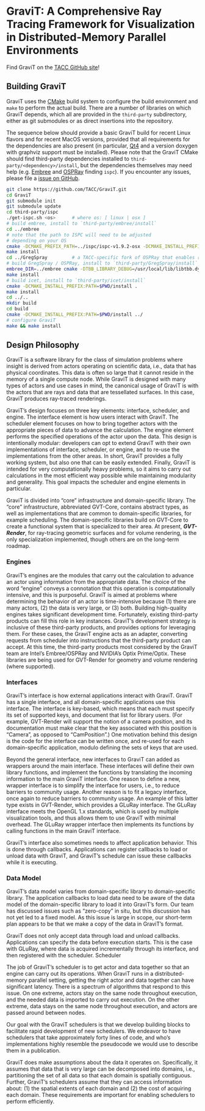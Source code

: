 # GraviT: A Comprehensive Ray Tracing Framework for Visualization in Distributed-Memory Parallel Environments

Find GraviT on the [TACC GitHub site](http://tacc.github.io/GraviT/)!

## Building GraviT

GraviT uses the [CMake](http://cmake.org/) build system to configure the build environment and `make` to perform the actual build. There are a number of libraries on which GraviT depends, which all are provided in the `third-party` subdirectory, either as git submodules or as direct insertions into the repository.

The sequence below should provide a basic GraviT build for recent Linux flavors and for recent MacOS versions, provided that all requirements for the dependencies are also present (in particular, [Qt4](https://www.qt.io/) and a version doxygen with graphviz support must be installed). Please note that the GraviT CMake should find third-party dependencies installed to `third-party/<dependency>/install`, but the dependencies themselves may need help (e.g. [Embree](http://embree.github.io/) and [OSPRay](http://ospray.org/) finding `ispc`).  If you encounter any issues, please file a [issue on GitHub](https://github.com/TACC/GraviT/issues).

```bash
git clone https://github.com/TACC/GraviT.git
cd GraviT
git submodule init
git submodule update
cd third-party/ispc
./get-ispc.sh <os>      # where os: [ linux | osx ]
# build embree, install to `third-party/embree/install`
cd ../embree
# note that the path to ISPC will need to be adjusted
# depending on your OS
cmake -DCMAKE_PREFIX_PATH=../ispc/ispc-v1.9.2-osx -DCMAKE_INSTALL_PREFIX:PATH=$PWD/install .
make install
cd ../GregSpray         # a TACC-specific fork of OSPRay that enables ray communication
# build GregSpray / OSPRay, install to `third-party/GregSpray/install`
embree_DIR=../embree cmake -DTBB_LIBRARY_DEBUG=/usr/local/lib/libtbb.dylib -DTBB_LIBRARY_MALLOC_DEBUG=/usr/local/lib/libtbbmalloc.dylib -DCMAKE_PREFIX_PATH=../ispc/ispc-v1.9.2-osx -DCMAKE_INSTALL_PREFIX:PATH=$PWD/install -DOSPRAY_MODULE_OPENGL_UTIL=True -DOSPRAY_USE_EXTERNAL_EMBREE=True -DCMAKE_BUILD_TYPE=Release .
make install
# build icet, install to `third-party/icet/install`
cmake -DCMAKE_INSTALL_PREFIX:PATH=$PWD/install .
make install
cd ../..
mkdir build
cd build
cmake -DCMAKE_INSTALL_PREFIX:PATH=$PWD/install ../
# configure GraviT
make && make install
```

## Design Philosophy

GraviT is a software library for the class of simulation problems where insight is derived from actors operating on scientific data, i.e., data that has physical coordinates.  This data is often so large that it cannot reside in the memory of a single compute node.  While GraviT is designed with many types of actors and use cases in mind, the canonical usage of GraviT is with the actors that are rays and data that are tessellated surfaces.  In this case, GraviT produces ray-traced renderings.

GraviT’s design focuses on three key elements: interface, scheduler, and engine.   The interface element is how users interact with GraviT.  The scheduler element focuses on how to bring together actors with the appropriate pieces of data to advance the calculation.  The engine element performs the specified operations of the actor upon the data. This design is intentionally modular: developers can opt to extend GraviT with their own implementations of interface, scheduler, or engine, and to re-use the implementations from the other areas.   In short, GraviT provides a fully working system, but also one that can be easily extended.  Finally, GraviT is intended for very computationally heavy problems, so it aims to carry out calculations in the most efficient way possible while maintaining modularity and generality.  This goal impacts the scheduler and engine elements in particular.  

GraviT is divided into “core” infrastructure and domain-specific library.  The “core” infrastructure, abbreviated GVT-Core, contains abstract types, as well as implementations that are common to domain-specific libraries, for example scheduling.  The domain-specific libraries build on GVT-Core to create a functional system that is specialized to their area.  At present,
***GVT-Render***, for ray-tracing geometric surfaces and for volume rendering, is the only specialization implemented, though others are on the long-term roadmap.

### Engines

GraviT’s engines are the modules that carry out the calculation to advance an actor using information from the appropriate data.  The choice of the word “engine” conveys a connotation that this operation is computationally intensive, and this is purposeful.  GraviT is aimed at problems where determining the behavior of an actor is time-intensive because (1) there are many actors, (2) the data is very large, or (3) both.  Building high-quality engines takes significant development time.  Fortunately, existing third-party products can fill this role in key instances.  GraviT’s development strategy is inclusive of these third-party products, and provides options for leveraging them.  For these cases, the GraviT engine acts as an adapter, converting requests from scheduler into instructions that the third-party product can accept.  At this time, the third-party products most considered by the GraviT team are Intel’s Embree/OSPRay and NVIDIA’s Optix Prime/Optix.  These libraries are being used for GVT-Render for geometry and volume rendering (where supported).  

### Interfaces 

GraviT’s interface is how external applications interact with GraviT.  GraviT has a single interface, and all domain-specific applications use this interface.  The interface is key-based, which means that each must specify its set of supported keys, and document that list for library users.  (For example, GVT-Render will support the notion of a camera position, and its documentation must make clear that the key associated with this position is “Camera”, as opposed to “CamPosition”.)  One motivation behind this design is the code for the interface can be written once, and re-used for each domain-specific application, modulo defining the sets of keys that are used.   

Beyond the general interface, new interfaces to GraviT can added as wrappers around the main interface.  These interfaces will define their own library functions, and implement the functions by translating the incoming information to the main GraviT interface.  One reason to define a new, wrapper interface is to simplify the interface for users, i.e., to reduce barriers to community usage.  Another reason is to fit a legacy interface, once again to reduce barriers to community usage.  An example of this latter type exists in GVT-Render, which provides a GLuRay interface.  The GLuRay interface meets the OpenGL 1.x standards, which is used by multiple visualization tools, and thus allows them to use GraviT with minimal overhead.  The GLuRay wrapper interface then implements its functions by calling functions in the main GraviT interface. 

GraviT’s interface also sometimes needs to affect application behavior.  This is done through callbacks.  Applications can register callbacks to load or unload data with GraviT, and GraviT’s schedule can issue these callbacks while it is executing.  

### Data Model

GraviT’s data model varies from domain-specific library to domain-specific library.  The application callbacks to load data need to be aware of the data model of the domain-specific library to load it into GraviT’s form.  Our team has discussed issues such as “zero-copy” in situ, but this discussion has not yet led to a fixed model.  As this issue is large in scope, our short-term plan appears to be that we make a copy of the data in GraviT’s format.

GraviT does not only accept data through load and unload callbacks.  Applications can specify the data before execution starts.  This is the case with GLuRay, where data is acquired incrementally through its interface, and then registered with the scheduler.
Scheduler 

The job of GraviT’s scheduler is to get actor and data together so that an engine can carry out its operations.  When GraviT runs in a distributed-memory parallel setting, getting the right actor and data together can have significant latency.  There is a spectrum of algorithms that respond to this issue.  On one extreme, actors stay on the same node throughout execution, and the needed data is imported to carry out execution.  On the other extreme, data stays on the same node throughout execution, and actors are passed around between nodes.

Our goal with the GraviT schedulers is that we develop building blocks to facilitate rapid development of new schedulers.  We endeavor to have schedulers that take approximately forty lines of code, and who’s implementations highly resemble the pseudocode we would use to describe them in a publication. 

GraviT does make assumptions about the data it operates on.  Specifically, it assumes that data that is very large can be decomposed into domains, i.e., partitioning the set of all data so that each domain is spatially contiguous.  Further, GraviT’s schedulers assume that they can access information about: (1) the spatial extents of each domain and (2) the cost of acquiring each domain.  These requirements are important for enabling schedulers to perform efficiently.   
